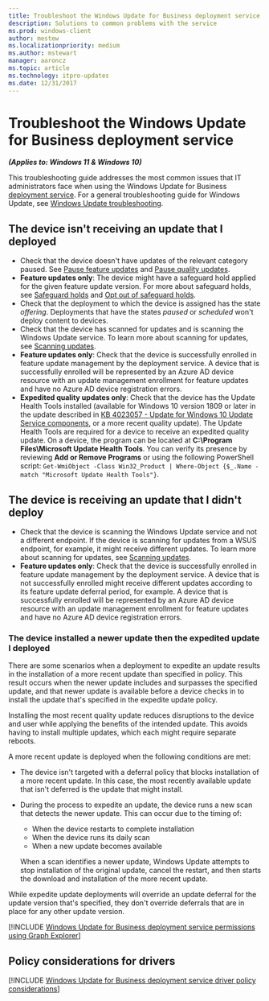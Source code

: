 ```yaml
---
title: Troubleshoot the Windows Update for Business deployment service
description: Solutions to common problems with the service
ms.prod: windows-client
author: mestew
ms.localizationpriority: medium
ms.author: mstewart
manager: aaroncz
ms.topic: article
ms.technology: itpro-updates
ms.date: 12/31/2017
---
```




# Troubleshoot the Windows Update for Business deployment service

***(Applies to: Windows 11 & Windows 10)***

This troubleshooting guide addresses the most common issues that IT administrators face when using the Windows Update for Business [deployment service](deployment-service-overview.md). For a general troubleshooting guide for Windows Update, see [Windows Update troubleshooting](/troubleshoot/windows-client/deployment/windows-update-issues-troubleshooting?toc=/windows/deployment/toc.json&bc=/windows/deployment/breadcrumb/toc.json).

## The device isn't receiving an update that I deployed

- Check that the device doesn't have updates of the relevant category paused. See [Pause feature updates](waas-configure-wufb.md#pause-feature-updates) and [Pause quality updates](waas-configure-wufb.md#pause-quality-updates).
- **Feature updates only**: The device might have a safeguard hold applied for the given feature update version. For more about safeguard holds, see [Safeguard holds](safeguard-holds.md) and [Opt out of safeguard holds](safeguard-opt-out.md).
- Check that the deployment to which the device is assigned has the state *offering*. Deployments that have the states *paused* or *scheduled* won't deploy content to devices.
- Check that the device has scanned for updates and is scanning the Windows Update service. To learn more about scanning for updates, see [Scanning updates](how-windows-update-works.md#scanning-updates).
- **Feature updates only**: Check that the device is successfully enrolled in feature update management by the deployment service. A device that is successfully enrolled will be represented by an Azure AD device resource with an update management enrollment for feature updates and have no Azure AD device registration errors.
-  **Expedited quality updates only**: Check that the device has the Update Health Tools installed (available for Windows 10 version 1809 or later in the update described in [KB 4023057 - Update for Windows 10 Update Service components](https://support.microsoft.com/topic/kb4023057-update-for-windows-10-update-service-components-fccad0ca-dc10-2e46-9ed1-7e392450fb3a), or a more recent quality update). The Update Health Tools are required for a device to receive an expedited quality update. On a device, the program can be located at **C:\\Program Files\\Microsoft Update Health Tools**. You can verify its presence by reviewing **Add or Remove Programs** or using the following PowerShell script: `Get-WmiObject -Class Win32_Product | Where-Object {$_.Name -match "Microsoft Update Health Tools"}`.

## The device is receiving an update that I didn't deploy

- Check that the device is scanning the Windows Update service and not a different endpoint. If the device is scanning for updates from a WSUS endpoint, for example, it might receive different updates. To learn more about scanning for updates, see [Scanning updates](how-windows-update-works.md#scanning-updates).
- **Feature updates only**: Check that the device is successfully enrolled in feature update management by the deployment service. A device that is not successfully enrolled might receive different updates according to its feature update deferral period, for example. A device that is successfully enrolled will be represented by an Azure AD device resource with an update management enrollment for feature updates and have no Azure AD device registration errors.

### The device installed a newer update then the expedited update I deployed

There are some scenarios when a deployment to expedite an update results in the installation of a more recent update than specified in policy. This result occurs when the newer update includes and surpasses the specified update, and that newer update is available before a device checks in to install the update that's specified in the expedite update policy.

Installing the most recent quality update reduces disruptions to the device and user while applying the benefits of the intended update. This avoids having to install multiple updates, which each might require separate reboots.

A more recent update is deployed when the following conditions are met:

- The device isn't targeted with a deferral policy that blocks installation of a more recent update. In this case, the most recently available update that isn't deferred is the update that might install.

- During the process to expedite an update, the device runs a new scan that detects the newer update. This can occur due to the timing of:
  - When the device restarts to complete installation
  - When the device runs its daily scan
  - When a new update becomes available

  When a scan identifies a newer update, Windows Update attempts to stop installation of the original update, cancel the restart, and then starts the download and installation of the more recent update.

While expedite update deployments will override an update deferral for the update version that's specified, they don't override deferrals that are in place for any other update version.

<!--Using include for Update Health Tools log location-->
[!INCLUDE [Windows Update for Business deployment service permissions using Graph Explorer](./includes/wufb-deployment-update-health-tools-logs.md)]

## Policy considerations for drivers

<!--Using include for Policy considerations for drivers-->
[!INCLUDE [Windows Update for Business deployment service driver policy considerations](./includes/wufb-deployment-driver-policy-considerations.md)]
